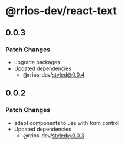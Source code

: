 # @rrios-dev/react-text

## 0.0.3

### Patch Changes

- upgrade packages
- Updated dependencies
  - @rrios-dev/styled@0.0.4

## 0.0.2

### Patch Changes

- adapt components to use with form control
- Updated dependencies
  - @rrios-dev/styled@0.0.3
